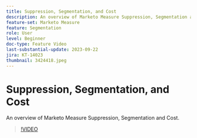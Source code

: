 ```yaml
---
title: Suppression, Segmentation, and Cost
description: An overview of Marketo Measure Suppression, Segmentation and Cost.
feature-set: Marketo Measure
feature: Segmentation
role: User
level: Beginner
doc-type: Feature Video
last-substantial-update: 2023-09-22
jira: KT-14023
thumbnail: 3424418.jpeg
---
```


# Suppression, Segmentation, and Cost

An overview of Marketo Measure Suppression, Segmentation and Cost.

>[!VIDEO](https://video.tv.adobe.com/v/3424418/?learn=on)

